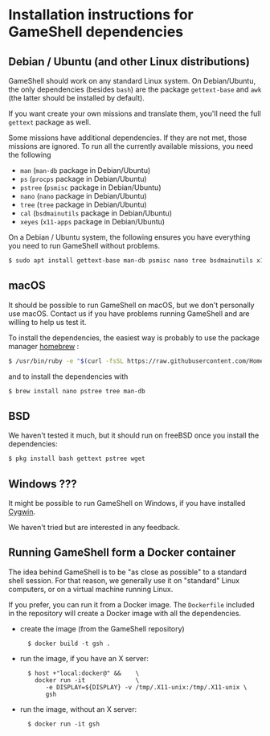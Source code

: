 Installation instructions for GameShell dependencies
====================================================

Debian / Ubuntu (and other Linux distributions)
-----------------------------------------------

GameShell should work on any standard Linux system. On Debian/Ubuntu, the
only dependencies (besides `bash`) are the package `gettext-base` and `awk`
(the latter should be installed by default).

If you want create your own missions and translate them, you'll need the full
`gettext` package as well.

Some missions have additional dependencies. If they are not met, those
missions are ignored. To run all the currently available missions, you need
the following

  - `man` (`man-db` package in Debian/Ubuntu)
  - `ps` (`procps` package in Debian/Ubuntu)
  - `pstree` (`psmisc` package in Debian/Ubuntu)
  - `nano` (`nano` package in Debian/Ubuntu)
  - `tree` (`tree` package in Debian/Ubuntu)
  - `cal` (`bsdmainutils` package in Debian/Ubuntu)
  - `xeyes` (`x11-apps` package in Debian/Ubuntu)

On a Debian / Ubuntu system, the following ensures you have everything you
need to run GameShell without problems.

```sh
$ sudo apt install gettext-base man-db psmisc nano tree bsdmainutils x11-apps
```


macOS
-----

It should be possible to run GameShell on macOS, but we don't personally use
macOS. Contact us if you have problems running GameShell and are willing to
help us test it.

To install the dependencies, the easiest way is probably to use the package
manager [homebrew](https://brew.sh/index_fr) :

```sh
$ /usr/bin/ruby -e "$(curl -fsSL https://raw.githubusercontent.com/Homebrew/install/master/install)"
```

and to install the dependencies with

```sh
$ brew install nano pstree tree man-db
```


BSD
---

We haven't tested it much, but it should run on freeBSD once you install the
dependencies:

```sh
$ pkg install bash gettext pstree wget
```


Windows ???
-----------

It might be possible to run GameShell on Windows, if you have installed
[Cygwin](https://www.cygwin.com/).

We haven't tried but are interested in any feedback.


Running GameShell form a Docker container
-----------------------------------------

The idea behind GameShell is to be "as close as possible" to a standard shell
session. For that reason, we generally use it on "standard" Linux computers,
or on a virtual machine running Linux.

If you prefer, you can run it from a Docker image. The `Dockerfile` included
in the repository will create a Docker image with all the dependencies.

* create the image (from the GameShell repository)

        $ docker build -t gsh .

* run the image, if you have an X server:

        $ host +"local:docker@" &&    \
          docker run -it              \
             -e DISPLAY=${DISPLAY} -v /tmp/.X11-unix:/tmp/.X11-unix \
             gsh

* run the image, without an X server:

        $ docker run -it gsh
